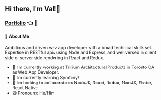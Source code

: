 ## Hi there, I'm Val!👋
### [Portfolio](https://arcival-palma.web.app/) :point_left: :eyes:

#### 🚀 About Me
 Ambitious and driven wev app developer with a broad technical skills set. Expertise in RESTful apis using Node and Express, and well versed in client side or server side rendering in React and Redux.


- 🔭 I'm currently working at Trillium Architectural Products in Toronto CA as Web App Developer.
- 🌱 I’m currently learning Symfony!
- 👯 I’m looking to collaborate on NodeJS, React, Redux, NextJS, Flutter, React Native
- 😄 Pronouns: He/Him
